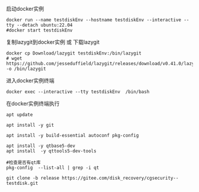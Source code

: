 
启动docker实例
```shell
docker run --name testdiskEnv --hostname testdiskEnv --interactive --tty --detach ubuntu:22.04
#docker start testdiskEnv
```

复制lazygit到docker实例 或 下载lazygit
```shell
docker cp Download/lazygit testdiskEnv:/bin/lazygit
# wget https://github.com/jesseduffield/lazygit/releases/download/v0.41.0/lazygit_0.41.0_Linux_x86_64.tar.gz -o /bin/lazygit
```

进入docker实例终端
```
docker exec --interactive --tty testdiskEnv  /bin/bash
```

在docker实例终端执行
```shell
apt update

```

```shell
apt install -y git
```

```shell
apt install -y build-essential autoconf pkg-config 
```

```shell
apt install -y qtbase5-dev
apt install  -y qttools5-dev-tools

#检查是否有qt库
pkg-config  --list-all | grep -i qt
```

```shell
git clone -b release https://gitee.com/disk_recovery/cgsecurity--testdisk.git

```